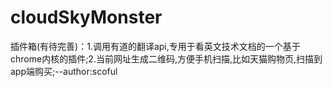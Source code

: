 # cloudSkyMonster
插件箱(有待完善)：1.调用有道的翻译api,专用于看英文技术文档的一个基于chrome内核的插件;2.当前网址生成二维码,方便手机扫描,比如天猫购物页,扫描到app端购买;--author:scoful
